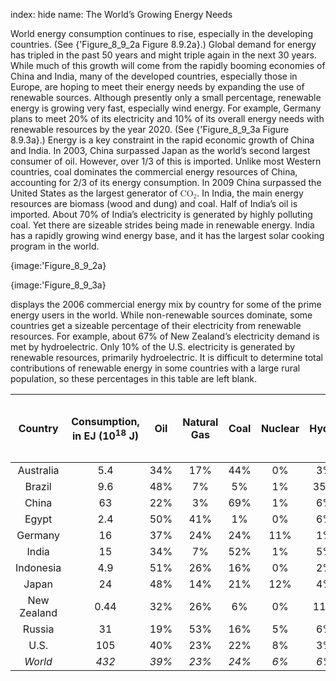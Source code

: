 index: hide
name: The World’s Growing Energy Needs

World energy consumption continues to rise, especially in the developing countries. (See {'Figure_8_9_2a Figure 8.9.2a}.) Global demand for energy has tripled in the past 50 years and might triple again in the next 30 years. While much of this growth will come from the rapidly booming economies of China and India, many of the developed countries, especially those in Europe, are hoping to meet their energy needs by expanding the use of renewable sources. Although presently only a small percentage, renewable energy is growing very fast, especially wind energy. For example, Germany plans to meet 20% of its electricity and 10% of its overall energy needs with renewable resources by the year 2020. (See {'Figure_8_9_3a Figure 8.9.3a}.) Energy is a key constraint in the rapid economic growth of China and India. In 2003, China surpassed Japan as the world’s second largest consumer of oil. However, over 1/3 of this is imported. Unlike most Western countries, coal dominates the commercial energy resources of China, accounting for 2/3 of its energy consumption. In 2009 China surpassed the United States as the largest generator of <math xmlns:q="http://cnx.rice.edu/qml/1.0" xmlns:m="http://www.w3.org/1998/Math/MathML" xmlns:md="http://cnx.rice.edu/mdml" xmlns="http://cnx.rice.edu/cnxml"><semantics><mrow><mrow><msub><mtext>CO</mtext><mrow><mn>2</mn></mrow></msub></mrow><mrow/></mrow><annotation encoding="StarMath 5.0"> size 12&#123;&quot;CO&quot; rSub &#123; size 8&#123;2&#125; &#125; &#125; &#123;&#125;</annotation></semantics></math>. In India, the main energy resources are biomass (wood and dung) and coal. Half of India’s oil is imported. About 70% of India’s electricity is generated by highly polluting coal. Yet there are sizeable strides being made in renewable energy. India has a rapidly growing wind energy base, and it has the largest solar cooking program in the world. 


{image:'Figure_8_9_2a}
        


{image:'Figure_8_9_3a}
        

 displays the 2006 commercial energy mix by country for some of the prime energy users in the world. While non-renewable sources dominate, some countries get a sizeable percentage of their electricity from renewable resources. For example, about 67% of New Zealand’s electricity demand is met by hydroelectric. Only 10% of the U.S. electricity is generated by renewable resources, primarily hydroelectric. It is difficult to determine total contributions of renewable energy in some countries with a large rural population, so these percentages in this table are left blank.


| Country | Consumption, in EJ (10<sup>18</sup> J) | Oil | Natural Gas | Coal | Nuclear | Hydro | Other Renewables | Electricity Use per capita (kWh/yr) | Energy Use per capita (GJ/yr) |
|:-:|:-:|:-:|:-:|:-:|:-:|:-:|:-:|:-:|:-:|
| Australia | 5.4 | 34% | 17% | 44% | 0% | 3% | 1% | 10000 | 260 |
| Brazil | 9.6 | 48% | 7% | 5% | 1% | 35% | 2% | 2000 | 50 |
| China | 63 | 22% | 3% | 69% | 1% | 6% |  | 1500 | 35 |
| Egypt | 2.4 | 50% | 41% | 1% | 0% | 6% |  | 990 | 32 |
| Germany | 16 | 37% | 24% | 24% | 11% | 1% | 3% | 6400 | 173 |
| India | 15 | 34% | 7% | 52% | 1% | 5% |  | 470 | 13 |
| Indonesia | 4.9 | 51% | 26% | 16% | 0% | 2% | 3% | 420 | 22 |
| Japan | 24 | 48% | 14% | 21% | 12% | 4% | 1% | 7100 | 176 |
| New Zealand | 0.44 | 32% | 26% | 6% | 0% | 11% | 19% | 8500 | 102 |
| Russia | 31 | 19% | 53% | 16% | 5% | 6% |  | 5700 | 202 |
| U.S. | 105 | 40% | 23% | 22% | 8% | 3% | 1% | 12500 | 340 |
|  *World* |  *432* |  *39%* |  *23%* |  *24%* |  *6%* |  *6%* |  *2%* |  *2600* |  *71* |
    
